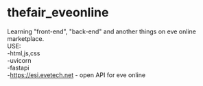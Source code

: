 # thefair_eveonline
Learning "front-end", "back-end" and another things on eve online marketplace. <br />
USE: <br />
-html,js,css <br />
-uvicorn <br />
-fastapi <br />
-https://esi.evetech.net - open API for eve online <br />
